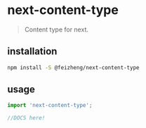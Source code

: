 # next-content-type
> Content type for next.

## installation
```bash
npm install -S @feizheng/next-content-type
```

## usage
```js
import 'next-content-type';

//DOCS here!
```
